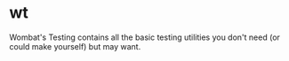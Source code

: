 # wt

Wombat's Testing contains all the basic testing utilities you don't need (or could make yourself) but may want.